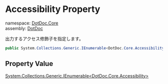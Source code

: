 ﻿# Accessibility Property

namespace: [DotDoc\.Core](../../DotDoc.Core.md)<br />
assembly: [DotDoc](../../../DotDoc.md)

出力するアクセス修飾子を指定します。

```csharp
public System.Collections.Generic.IEnumerable<DotDoc.Core.Accessibility> Accessibility { get; init; };
```

## Property Value

[System\.Collections\.Generic\.IEnumerable\<DotDoc\.Core\.Accessibility\>](https://docs.microsoft.com/dotnet/api/System.Collections.Generic.IEnumerable-1)

